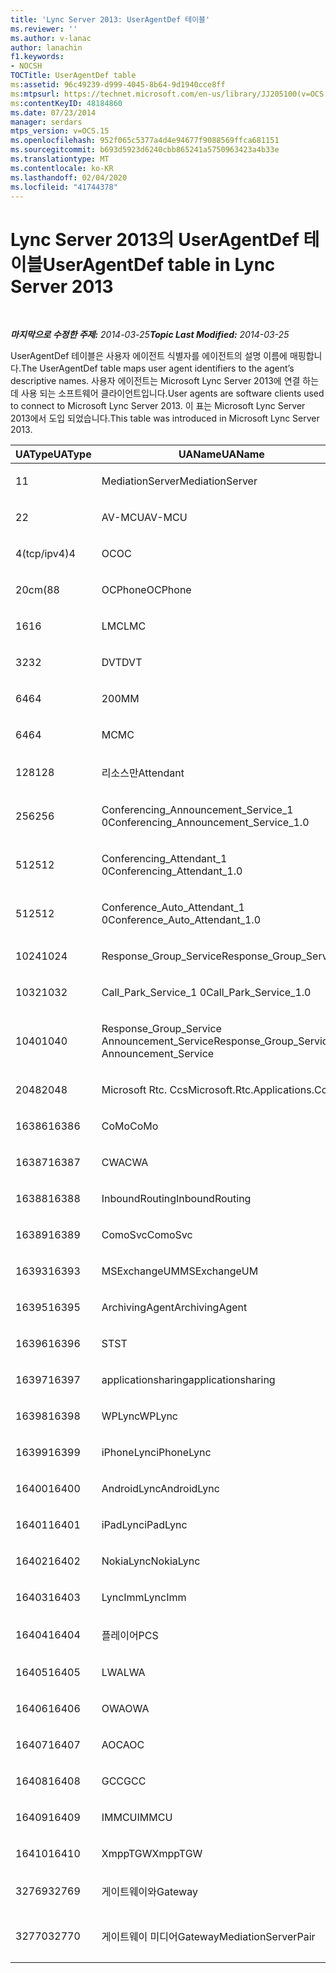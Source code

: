 ```yaml
---
title: 'Lync Server 2013: UserAgentDef 테이블'
ms.reviewer: ''
ms.author: v-lanac
author: lanachin
f1.keywords:
- NOCSH
TOCTitle: UserAgentDef table
ms:assetid: 96c49239-d999-4045-8b64-9d1940cce8ff
ms:mtpsurl: https://technet.microsoft.com/en-us/library/JJ205100(v=OCS.15)
ms:contentKeyID: 48184860
ms.date: 07/23/2014
manager: serdars
mtps_version: v=OCS.15
ms.openlocfilehash: 952f065c5377a4d4e94677f9088569ffca681151
ms.sourcegitcommit: b693d5923d6240cbb865241a5750963423a4b33e
ms.translationtype: MT
ms.contentlocale: ko-KR
ms.lasthandoff: 02/04/2020
ms.locfileid: "41744378"
---
```

<div data-xmlns="http://www.w3.org/1999/xhtml">

<div class="topic" data-xmlns="http://www.w3.org/1999/xhtml" data-msxsl="urn:schemas-microsoft-com:xslt" data-cs="http://msdn.microsoft.com/en-us/">

<div data-asp="http://msdn2.microsoft.com/asp">

# <a name="useragentdef-table-in-lync-server-2013"></a><span data-ttu-id="b71d1-102">Lync Server 2013의 UserAgentDef 테이블</span><span class="sxs-lookup"><span data-stu-id="b71d1-102">UserAgentDef table in Lync Server 2013</span></span>

</div>

<div id="mainSection">

<div id="mainBody">

<span> </span>

<span data-ttu-id="b71d1-103">_**마지막으로 수정한 주제:** 2014-03-25_</span><span class="sxs-lookup"><span data-stu-id="b71d1-103">_**Topic Last Modified:** 2014-03-25_</span></span>

<span data-ttu-id="b71d1-104">UserAgentDef 테이블은 사용자 에이전트 식별자를 에이전트의 설명 이름에 매핑합니다.</span><span class="sxs-lookup"><span data-stu-id="b71d1-104">The UserAgentDef table maps user agent identifiers to the agent’s descriptive names.</span></span> <span data-ttu-id="b71d1-105">사용자 에이전트는 Microsoft Lync Server 2013에 연결 하는 데 사용 되는 소프트웨어 클라이언트입니다.</span><span class="sxs-lookup"><span data-stu-id="b71d1-105">User agents are software clients used to connect to Microsoft Lync Server 2013.</span></span> <span data-ttu-id="b71d1-106">이 표는 Microsoft Lync Server 2013에서 도입 되었습니다.</span><span class="sxs-lookup"><span data-stu-id="b71d1-106">This table was introduced in Microsoft Lync Server 2013.</span></span>


<table>
<colgroup>
<col style="width: 33%" />
<col style="width: 33%" />
<col style="width: 33%" />
</colgroup>
<thead>
<tr class="header">
<th><span data-ttu-id="b71d1-107">UAType</span><span class="sxs-lookup"><span data-stu-id="b71d1-107">UAType</span></span></th>
<th><span data-ttu-id="b71d1-108">UAName</span><span class="sxs-lookup"><span data-stu-id="b71d1-108">UAName</span></span></th>
<th><span data-ttu-id="b71d1-109">UACategory</span><span class="sxs-lookup"><span data-stu-id="b71d1-109">UACategory</span></span></th>
</tr>
</thead>
<tbody>
<tr class="odd">
<td><p><span data-ttu-id="b71d1-110">1</span><span class="sxs-lookup"><span data-stu-id="b71d1-110">1</span></span></p></td>
<td><p><span data-ttu-id="b71d1-111">MediationServer</span><span class="sxs-lookup"><span data-stu-id="b71d1-111">MediationServer</span></span></p></td>
<td><p><span data-ttu-id="b71d1-112">MediationServer</span><span class="sxs-lookup"><span data-stu-id="b71d1-112">MediationServer</span></span></p></td>
</tr>
<tr class="even">
<td><p><span data-ttu-id="b71d1-113">2</span><span class="sxs-lookup"><span data-stu-id="b71d1-113">2</span></span></p></td>
<td><p><span data-ttu-id="b71d1-114">AV-MCU</span><span class="sxs-lookup"><span data-stu-id="b71d1-114">AV-MCU</span></span></p></td>
<td><p><span data-ttu-id="b71d1-115">AV-MCU</span><span class="sxs-lookup"><span data-stu-id="b71d1-115">AV-MCU</span></span></p></td>
</tr>
<tr class="odd">
<td><p><span data-ttu-id="b71d1-116">4(tcp/ipv4)</span><span class="sxs-lookup"><span data-stu-id="b71d1-116">4</span></span></p></td>
<td><p><span data-ttu-id="b71d1-117">OC</span><span class="sxs-lookup"><span data-stu-id="b71d1-117">OC</span></span></p></td>
<td><p><span data-ttu-id="b71d1-118">OC</span><span class="sxs-lookup"><span data-stu-id="b71d1-118">OC</span></span></p></td>
</tr>
<tr class="even">
<td><p><span data-ttu-id="b71d1-119">20cm(8</span><span class="sxs-lookup"><span data-stu-id="b71d1-119">8</span></span></p></td>
<td><p><span data-ttu-id="b71d1-120">OCPhone</span><span class="sxs-lookup"><span data-stu-id="b71d1-120">OCPhone</span></span></p></td>
<td><p><span data-ttu-id="b71d1-121">OCPhone</span><span class="sxs-lookup"><span data-stu-id="b71d1-121">OCPhone</span></span></p></td>
</tr>
<tr class="odd">
<td><p><span data-ttu-id="b71d1-122">16</span><span class="sxs-lookup"><span data-stu-id="b71d1-122">16</span></span></p></td>
<td><p><span data-ttu-id="b71d1-123">LMC</span><span class="sxs-lookup"><span data-stu-id="b71d1-123">LMC</span></span></p></td>
<td><p><span data-ttu-id="b71d1-124">LMC</span><span class="sxs-lookup"><span data-stu-id="b71d1-124">LMC</span></span></p></td>
</tr>
<tr class="even">
<td><p><span data-ttu-id="b71d1-125">32</span><span class="sxs-lookup"><span data-stu-id="b71d1-125">32</span></span></p></td>
<td><p><span data-ttu-id="b71d1-126">DVT</span><span class="sxs-lookup"><span data-stu-id="b71d1-126">DVT</span></span></p></td>
<td><p><span data-ttu-id="b71d1-127">DVT</span><span class="sxs-lookup"><span data-stu-id="b71d1-127">DVT</span></span></p></td>
</tr>
<tr class="odd">
<td><p><span data-ttu-id="b71d1-128">64</span><span class="sxs-lookup"><span data-stu-id="b71d1-128">64</span></span></p></td>
<td><p><span data-ttu-id="b71d1-129">200</span><span class="sxs-lookup"><span data-stu-id="b71d1-129">MM</span></span></p></td>
<td><p><span data-ttu-id="b71d1-130">200</span><span class="sxs-lookup"><span data-stu-id="b71d1-130">MM</span></span></p></td>
</tr>
<tr class="even">
<td><p><span data-ttu-id="b71d1-131">64</span><span class="sxs-lookup"><span data-stu-id="b71d1-131">64</span></span></p></td>
<td><p><span data-ttu-id="b71d1-132">MC</span><span class="sxs-lookup"><span data-stu-id="b71d1-132">MC</span></span></p></td>
<td><p><span data-ttu-id="b71d1-133">200</span><span class="sxs-lookup"><span data-stu-id="b71d1-133">MM</span></span></p></td>
</tr>
<tr class="odd">
<td><p><span data-ttu-id="b71d1-134">128</span><span class="sxs-lookup"><span data-stu-id="b71d1-134">128</span></span></p></td>
<td><p><span data-ttu-id="b71d1-135">리소스만</span><span class="sxs-lookup"><span data-stu-id="b71d1-135">Attendant</span></span></p></td>
<td><p><span data-ttu-id="b71d1-136">리소스만</span><span class="sxs-lookup"><span data-stu-id="b71d1-136">Attendant</span></span></p></td>
</tr>
<tr class="even">
<td><p><span data-ttu-id="b71d1-137">256</span><span class="sxs-lookup"><span data-stu-id="b71d1-137">256</span></span></p></td>
<td><p><span data-ttu-id="b71d1-138">Conferencing_Announcement_Service_1 0</span><span class="sxs-lookup"><span data-stu-id="b71d1-138">Conferencing_Announcement_Service_1.0</span></span></p></td>
<td><p><span data-ttu-id="b71d1-139">이어지는</span><span class="sxs-lookup"><span data-stu-id="b71d1-139">CAS</span></span></p></td>
</tr>
<tr class="odd">
<td><p><span data-ttu-id="b71d1-140">512</span><span class="sxs-lookup"><span data-stu-id="b71d1-140">512</span></span></p></td>
<td><p><span data-ttu-id="b71d1-141">Conferencing_Attendant_1 0</span><span class="sxs-lookup"><span data-stu-id="b71d1-141">Conferencing_Attendant_1.0</span></span></p></td>
<td><p><span data-ttu-id="b71d1-142">CAA</span><span class="sxs-lookup"><span data-stu-id="b71d1-142">CAA</span></span></p></td>
</tr>
<tr class="even">
<td><p><span data-ttu-id="b71d1-143">512</span><span class="sxs-lookup"><span data-stu-id="b71d1-143">512</span></span></p></td>
<td><p><span data-ttu-id="b71d1-144">Conference_Auto_Attendant_1 0</span><span class="sxs-lookup"><span data-stu-id="b71d1-144">Conference_Auto_Attendant_1.0</span></span></p></td>
<td><p><span data-ttu-id="b71d1-145">CAA</span><span class="sxs-lookup"><span data-stu-id="b71d1-145">CAA</span></span></p></td>
</tr>
<tr class="odd">
<td><p><span data-ttu-id="b71d1-146">1024</span><span class="sxs-lookup"><span data-stu-id="b71d1-146">1024</span></span></p></td>
<td><p><span data-ttu-id="b71d1-147">Response_Group_Service</span><span class="sxs-lookup"><span data-stu-id="b71d1-147">Response_Group_Service</span></span></p></td>
<td><p><span data-ttu-id="b71d1-148">RGS</span><span class="sxs-lookup"><span data-stu-id="b71d1-148">RGS</span></span></p></td>
</tr>
<tr class="even">
<td><p><span data-ttu-id="b71d1-149">1032</span><span class="sxs-lookup"><span data-stu-id="b71d1-149">1032</span></span></p></td>
<td><p><span data-ttu-id="b71d1-150">Call_Park_Service_1 0</span><span class="sxs-lookup"><span data-stu-id="b71d1-150">Call_Park_Service_1.0</span></span></p></td>
<td><p><span data-ttu-id="b71d1-151">CPS</span><span class="sxs-lookup"><span data-stu-id="b71d1-151">CPS</span></span></p></td>
</tr>
<tr class="odd">
<td><p><span data-ttu-id="b71d1-152">1040</span><span class="sxs-lookup"><span data-stu-id="b71d1-152">1040</span></span></p></td>
<td><p><span data-ttu-id="b71d1-153">Response_Group_Service Announcement_Service</span><span class="sxs-lookup"><span data-stu-id="b71d1-153">Response_Group_Service Announcement_Service</span></span></p></td>
<td><p><span data-ttu-id="b71d1-154">문자열로</span><span class="sxs-lookup"><span data-stu-id="b71d1-154">AS</span></span></p></td>
</tr>
<tr class="even">
<td><p><span data-ttu-id="b71d1-155">2048</span><span class="sxs-lookup"><span data-stu-id="b71d1-155">2048</span></span></p></td>
<td><p><span data-ttu-id="b71d1-156">Microsoft Rtc. Ccs</span><span class="sxs-lookup"><span data-stu-id="b71d1-156">Microsoft.Rtc.Applications.Ccs</span></span></p></td>
<td><p><span data-ttu-id="b71d1-157">CCS</span><span class="sxs-lookup"><span data-stu-id="b71d1-157">CCS</span></span></p></td>
</tr>
<tr class="odd">
<td><p><span data-ttu-id="b71d1-158">16386</span><span class="sxs-lookup"><span data-stu-id="b71d1-158">16386</span></span></p></td>
<td><p><span data-ttu-id="b71d1-159">CoMo</span><span class="sxs-lookup"><span data-stu-id="b71d1-159">CoMo</span></span></p></td>
<td><p><span data-ttu-id="b71d1-160">CoMo</span><span class="sxs-lookup"><span data-stu-id="b71d1-160">CoMo</span></span></p></td>
</tr>
<tr class="even">
<td><p><span data-ttu-id="b71d1-161">16387</span><span class="sxs-lookup"><span data-stu-id="b71d1-161">16387</span></span></p></td>
<td><p><span data-ttu-id="b71d1-162">CWA</span><span class="sxs-lookup"><span data-stu-id="b71d1-162">CWA</span></span></p></td>
<td><p><span data-ttu-id="b71d1-163">CWA</span><span class="sxs-lookup"><span data-stu-id="b71d1-163">CWA</span></span></p></td>
</tr>
<tr class="odd">
<td><p><span data-ttu-id="b71d1-164">16388</span><span class="sxs-lookup"><span data-stu-id="b71d1-164">16388</span></span></p></td>
<td><p><span data-ttu-id="b71d1-165">InboundRouting</span><span class="sxs-lookup"><span data-stu-id="b71d1-165">InboundRouting</span></span></p></td>
<td><p><span data-ttu-id="b71d1-166">InboundRouting</span><span class="sxs-lookup"><span data-stu-id="b71d1-166">InboundRouting</span></span></p></td>
</tr>
<tr class="even">
<td><p><span data-ttu-id="b71d1-167">16389</span><span class="sxs-lookup"><span data-stu-id="b71d1-167">16389</span></span></p></td>
<td><p><span data-ttu-id="b71d1-168">ComoSvc</span><span class="sxs-lookup"><span data-stu-id="b71d1-168">ComoSvc</span></span></p></td>
<td><p><span data-ttu-id="b71d1-169">ComoSvc</span><span class="sxs-lookup"><span data-stu-id="b71d1-169">ComoSvc</span></span></p></td>
</tr>
<tr class="odd">
<td><p><span data-ttu-id="b71d1-170">16393</span><span class="sxs-lookup"><span data-stu-id="b71d1-170">16393</span></span></p></td>
<td><p><span data-ttu-id="b71d1-171">MSExchangeUM</span><span class="sxs-lookup"><span data-stu-id="b71d1-171">MSExchangeUM</span></span></p></td>
<td><p><span data-ttu-id="b71d1-172">ExUM</span><span class="sxs-lookup"><span data-stu-id="b71d1-172">ExUM</span></span></p></td>
</tr>
<tr class="even">
<td><p><span data-ttu-id="b71d1-173">16395</span><span class="sxs-lookup"><span data-stu-id="b71d1-173">16395</span></span></p></td>
<td><p><span data-ttu-id="b71d1-174">ArchivingAgent</span><span class="sxs-lookup"><span data-stu-id="b71d1-174">ArchivingAgent</span></span></p></td>
<td><p><span data-ttu-id="b71d1-175">ARCHAGENT</span><span class="sxs-lookup"><span data-stu-id="b71d1-175">ARCHAGENT</span></span></p></td>
</tr>
<tr class="odd">
<td><p><span data-ttu-id="b71d1-176">16396</span><span class="sxs-lookup"><span data-stu-id="b71d1-176">16396</span></span></p></td>
<td><p><span data-ttu-id="b71d1-177">ST</span><span class="sxs-lookup"><span data-stu-id="b71d1-177">ST</span></span></p></td>
<td><p><span data-ttu-id="b71d1-178">ST</span><span class="sxs-lookup"><span data-stu-id="b71d1-178">ST</span></span></p></td>
</tr>
<tr class="even">
<td><p><span data-ttu-id="b71d1-179">16397</span><span class="sxs-lookup"><span data-stu-id="b71d1-179">16397</span></span></p></td>
<td><p><span data-ttu-id="b71d1-180">applicationsharing</span><span class="sxs-lookup"><span data-stu-id="b71d1-180">applicationsharing</span></span></p></td>
<td><p><span data-ttu-id="b71d1-181">ASMCU</span><span class="sxs-lookup"><span data-stu-id="b71d1-181">ASMCU</span></span></p></td>
</tr>
<tr class="odd">
<td><p><span data-ttu-id="b71d1-182">16398</span><span class="sxs-lookup"><span data-stu-id="b71d1-182">16398</span></span></p></td>
<td><p><span data-ttu-id="b71d1-183">WPLync</span><span class="sxs-lookup"><span data-stu-id="b71d1-183">WPLync</span></span></p></td>
<td><p><span data-ttu-id="b71d1-184">WPLync</span><span class="sxs-lookup"><span data-stu-id="b71d1-184">WPLync</span></span></p></td>
</tr>
<tr class="even">
<td><p><span data-ttu-id="b71d1-185">16399</span><span class="sxs-lookup"><span data-stu-id="b71d1-185">16399</span></span></p></td>
<td><p><span data-ttu-id="b71d1-186">iPhoneLync</span><span class="sxs-lookup"><span data-stu-id="b71d1-186">iPhoneLync</span></span></p></td>
<td><p><span data-ttu-id="b71d1-187">iPhoneLync</span><span class="sxs-lookup"><span data-stu-id="b71d1-187">iPhoneLync</span></span></p></td>
</tr>
<tr class="odd">
<td><p><span data-ttu-id="b71d1-188">16400</span><span class="sxs-lookup"><span data-stu-id="b71d1-188">16400</span></span></p></td>
<td><p><span data-ttu-id="b71d1-189">AndroidLync</span><span class="sxs-lookup"><span data-stu-id="b71d1-189">AndroidLync</span></span></p></td>
<td><p><span data-ttu-id="b71d1-190">AndroidLync</span><span class="sxs-lookup"><span data-stu-id="b71d1-190">AndroidLync</span></span></p></td>
</tr>
<tr class="even">
<td><p><span data-ttu-id="b71d1-191">16401</span><span class="sxs-lookup"><span data-stu-id="b71d1-191">16401</span></span></p></td>
<td><p><span data-ttu-id="b71d1-192">iPadLync</span><span class="sxs-lookup"><span data-stu-id="b71d1-192">iPadLync</span></span></p></td>
<td><p><span data-ttu-id="b71d1-193">iPadLync</span><span class="sxs-lookup"><span data-stu-id="b71d1-193">iPadLync</span></span></p></td>
</tr>
<tr class="odd">
<td><p><span data-ttu-id="b71d1-194">16402</span><span class="sxs-lookup"><span data-stu-id="b71d1-194">16402</span></span></p></td>
<td><p><span data-ttu-id="b71d1-195">NokiaLync</span><span class="sxs-lookup"><span data-stu-id="b71d1-195">NokiaLync</span></span></p></td>
<td><p><span data-ttu-id="b71d1-196">NokiaLync</span><span class="sxs-lookup"><span data-stu-id="b71d1-196">NokiaLync</span></span></p></td>
</tr>
<tr class="even">
<td><p><span data-ttu-id="b71d1-197">16403</span><span class="sxs-lookup"><span data-stu-id="b71d1-197">16403</span></span></p></td>
<td><p><span data-ttu-id="b71d1-198">LyncImm</span><span class="sxs-lookup"><span data-stu-id="b71d1-198">LyncImm</span></span></p></td>
<td><p><span data-ttu-id="b71d1-199">LyncImm</span><span class="sxs-lookup"><span data-stu-id="b71d1-199">LyncImm</span></span></p></td>
</tr>
<tr class="odd">
<td><p><span data-ttu-id="b71d1-200">16404</span><span class="sxs-lookup"><span data-stu-id="b71d1-200">16404</span></span></p></td>
<td><p><span data-ttu-id="b71d1-201">플레이어</span><span class="sxs-lookup"><span data-stu-id="b71d1-201">PCS</span></span></p></td>
<td><p><span data-ttu-id="b71d1-202">플레이어</span><span class="sxs-lookup"><span data-stu-id="b71d1-202">PCS</span></span></p></td>
</tr>
<tr class="even">
<td><p><span data-ttu-id="b71d1-203">16405</span><span class="sxs-lookup"><span data-stu-id="b71d1-203">16405</span></span></p></td>
<td><p><span data-ttu-id="b71d1-204">LWA</span><span class="sxs-lookup"><span data-stu-id="b71d1-204">LWA</span></span></p></td>
<td><p><span data-ttu-id="b71d1-205">LWA</span><span class="sxs-lookup"><span data-stu-id="b71d1-205">LWA</span></span></p></td>
</tr>
<tr class="odd">
<td><p><span data-ttu-id="b71d1-206">16406</span><span class="sxs-lookup"><span data-stu-id="b71d1-206">16406</span></span></p></td>
<td><p><span data-ttu-id="b71d1-207">OWA</span><span class="sxs-lookup"><span data-stu-id="b71d1-207">OWA</span></span></p></td>
<td><p><span data-ttu-id="b71d1-208">OWA</span><span class="sxs-lookup"><span data-stu-id="b71d1-208">OWA</span></span></p></td>
</tr>
<tr class="even">
<td><p><span data-ttu-id="b71d1-209">16407</span><span class="sxs-lookup"><span data-stu-id="b71d1-209">16407</span></span></p></td>
<td><p><span data-ttu-id="b71d1-210">AOC</span><span class="sxs-lookup"><span data-stu-id="b71d1-210">AOC</span></span></p></td>
<td><p><span data-ttu-id="b71d1-211">AOC</span><span class="sxs-lookup"><span data-stu-id="b71d1-211">AOC</span></span></p></td>
</tr>
<tr class="odd">
<td><p><span data-ttu-id="b71d1-212">16408</span><span class="sxs-lookup"><span data-stu-id="b71d1-212">16408</span></span></p></td>
<td><p><span data-ttu-id="b71d1-213">GCC</span><span class="sxs-lookup"><span data-stu-id="b71d1-213">GCC</span></span></p></td>
<td><p><span data-ttu-id="b71d1-214">GCC</span><span class="sxs-lookup"><span data-stu-id="b71d1-214">GCC</span></span></p></td>
</tr>
<tr class="even">
<td><p><span data-ttu-id="b71d1-215">16409</span><span class="sxs-lookup"><span data-stu-id="b71d1-215">16409</span></span></p></td>
<td><p><span data-ttu-id="b71d1-216">IMMCU</span><span class="sxs-lookup"><span data-stu-id="b71d1-216">IMMCU</span></span></p></td>
<td><p><span data-ttu-id="b71d1-217">IMMCU</span><span class="sxs-lookup"><span data-stu-id="b71d1-217">IMMCU</span></span></p></td>
</tr>
<tr class="odd">
<td><p><span data-ttu-id="b71d1-218">16410</span><span class="sxs-lookup"><span data-stu-id="b71d1-218">16410</span></span></p></td>
<td><p><span data-ttu-id="b71d1-219">XmppTGW</span><span class="sxs-lookup"><span data-stu-id="b71d1-219">XmppTGW</span></span></p></td>
<td><p><span data-ttu-id="b71d1-220">XmppGateway</span><span class="sxs-lookup"><span data-stu-id="b71d1-220">XmppGateway</span></span></p></td>
</tr>
<tr class="even">
<td><p><span data-ttu-id="b71d1-221">32769</span><span class="sxs-lookup"><span data-stu-id="b71d1-221">32769</span></span></p></td>
<td><p><span data-ttu-id="b71d1-222">게이트웨이와</span><span class="sxs-lookup"><span data-stu-id="b71d1-222">Gateway</span></span></p></td>
<td><p><span data-ttu-id="b71d1-223">게이트웨이와</span><span class="sxs-lookup"><span data-stu-id="b71d1-223">Gateway</span></span></p></td>
</tr>
<tr class="odd">
<td><p><span data-ttu-id="b71d1-224">32770</span><span class="sxs-lookup"><span data-stu-id="b71d1-224">32770</span></span></p></td>
<td><p><span data-ttu-id="b71d1-225">게이트웨이 미디어</span><span class="sxs-lookup"><span data-stu-id="b71d1-225">GatewayMediationServerPair</span></span></p></td>
<td><p><span data-ttu-id="b71d1-226">게이트웨이 미디어</span><span class="sxs-lookup"><span data-stu-id="b71d1-226">GatewayMediationServerPair</span></span></p></td>
</tr>
</tbody>
</table>


</div>

<span> </span>

</div>

</div>

</div>

